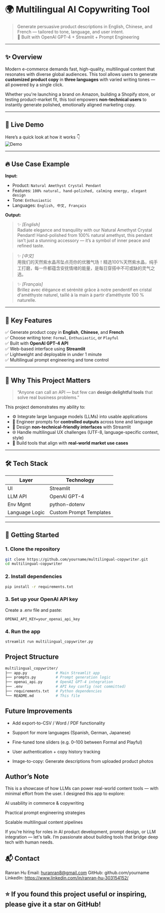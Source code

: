 # 🌍 Multilingual AI Copywriting Tool

> Generate persuasive product descriptions in English, Chinese, and French — tailored to tone, language, and user intent.  
> 🚀 Built with OpenAI GPT-4 + Streamlit + Prompt Engineering

---

## ✨ Overview

Modern e-commerce demands fast, high-quality, multilingual content that resonates with diverse global audiences. This tool allows users to generate **customized product copy** in **three languages** with varied writing tones — all powered by a single click.

Whether you're launching a brand on Amazon, building a Shopify store, or testing product-market fit, this tool empowers **non-technical users** to instantly generate polished, emotionally aligned marketing copy.

---

## 🎥 Live Demo

Here’s a quick look at how it works 👇  
![Demo](Screenshot.gif)

---

## 🔥 Use Case Example

**Input:**

- Product: `Natural Amethyst Crystal Pendant`  
- Features: `100% natural, hand-polished, calming energy, elegant design`  
- Tone: `Enthusiastic`  
- Languages: `English, 中文, Français`

**Output:**

> ✨ *[English]*  
> Radiate elegance and tranquility with our Natural Amethyst Crystal Pendant! Hand-polished from 100% natural amethyst, this pendant isn’t just a stunning accessory — it’s a symbol of inner peace and refined taste.

> ✨ *[中文]*  
> 用我们的天然紫水晶吊坠点亮你的优雅气场！精选100%天然紫水晶，纯手工打磨，每一件都蕴含安抚情绪的能量，是每日穿搭中不可或缺的灵气之选。

> ✨ *[Français]*  
> Brillez avec élégance et sérénité grâce à notre pendentif en cristal d'améthyste naturel, taillé à la main à partir d’améthyste 100 % naturelle.

---

## 🧩 Key Features

✅ Generate product copy in **English**, **Chinese**, and **French**  
✅ Choose writing tone: `Formal`, `Enthusiastic`, or `Playful`  
✅ Built with **OpenAI GPT-4 API**  
✅ Web-based interface using **Streamlit**  
✅ Lightweight and deployable in under 1 minute  
✅ Multilingual prompt engineering and tone control

---

## 🎯 Why This Project Matters

> “Anyone can call an API — but few can **design delightful tools** that solve real business problems.”

This project demonstrates my ability to:

- ⚙️ Integrate large language models (LLMs) into usable applications
- 🧠 Engineer prompts for **controlled outputs** across tone and language
- 🎨 Design **non-technical-friendly interfaces** with Streamlit
- 🌐 Handle multilingual UX challenges (UTF-8, language-specific context, style)
- 💼 Build tools that align with **real-world market use cases**

---

## 🛠️ Tech Stack

| Layer        | Technology              |
|--------------|--------------------------|
| UI           | Streamlit                |
| LLM API      | OpenAI GPT-4             |
| Env Mgmt     | python-dotenv            |
| Language Logic | Custom Prompt Templates |

---

## 🚀 Getting Started

### 1. Clone the repository

```bash
git clone https://github.com/yourname/multilingual-copywriter.git
cd multilingual-copywriter
```

### 2. Install dependencies
```bash
pip install -r requirements.txt
```

### 3. Set up your OpenAI API key
Create a .env file and paste:

```env
OPENAI_API_KEY=your_openai_api_key
```

### 4. Run the app

```bash
streamlit run multilingual_copywriter.py
```

##  Project Structure
```bash
multilingual_copywriter/
├── app.py             # Main Streamlit app
├── prompts.py         # Prompt generation logic
├── openai_api.py      # OpenAI GPT-4 integration
├── .env               # API key config (not committed)
├── requirements.txt   # Python dependencies
└── README.md          # This file

```

## Future Improvements

 - Add export-to-CSV / Word / PDF functionality

 - Support for more languages (Spanish, German, Japanese)

 - Fine-tuned tone sliders (e.g. 0–100 between Formal and Playful)

 - User authentication + copy history tracking

 - Image-to-copy: Generate descriptions from uploaded product photos


##  Author’s Note

This is a showcase of how LLMs can power real-world content tools — with minimal effort from the user. I designed this app to explore:

AI usability in commerce & copywriting

Practical prompt engineering strategies

Scalable multilingual content pipelines

If you're hiring for roles in AI product development, prompt design, or LLM integration — let's talk. I’m passionate about building tools that bridge deep tech with human needs.

## 📬 Contact

Ranran Hu
Email: huranran8@gmail.com
GitHub: github.com/yourname
LinkedIn: https://www.linkedin.com/in/ranran-hu-303154152/

## ⭐️ If you found this project useful or inspiring, please give it a star on GitHub!